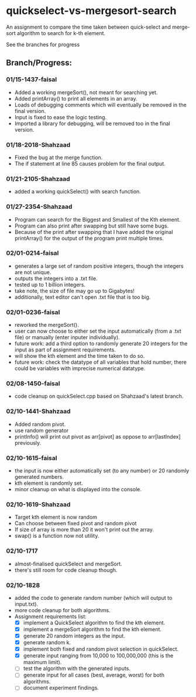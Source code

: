 # quickselect-vs-mergesort-search
An assignment to compare the time taken between quick-select and merge-sort algorithm to search for k-th element.

See the branches for progress

## Branch/Progress:
### 01/15-1437-faisal
- Added a working mergeSort(), not meant for searching yet.
- Added printArray() to print all elements in an array.
- Loads of debugging comments which will eventually be removed in the final version.
- Input is fixed to ease the logic testing.
- Imported a library for debugging, will be removed too in the final version.

### 01/18-2018-Shahzaad
- Fixed the bug at the merge function.
- The if statement at line 85 causes problem for the final output.

### 01/21-2105-Shahzaad
- added a working quickSelect() with search function.

### 01/27-2354-Shahzaad
- Program can search for the Biggest and Smallest of the Kth element.
- Program can also print after swapping but still have some bugs.
- Because of the print after swapping that I have added the original printArray() for the output of the program print multiple times.

### 02/01-0214-faisal
- generates a large set of random positive integers, though the integers are not unique.
- outputs the integers into a .txt file.
- tested up to 1 billion integers.
- take note, the size of file may go up to Gigabytes!
- additionally, text editor can't open .txt file that is too big.

### 02/01-0236-faisal
- reworked the mergeSort().
- user can now choose to either set the input automatically (from a .txt file) or manually (enter inputer individually).
- future work: add a third option to randomly generate 20 integers for the input as part of assignment requirements.
- will show the kth element and the time taken to do so.
- future work: check the datatype of all variables that hold number, there could be variables with imprecise numerical datatype.

### 02/08-1450-faisal
- code cleanup on quickSelect.cpp based on Shahzaad's latest branch.

### 02/10-1441-Shahzaad
- Added random pivot.
- use random generator
- printInfo() will print out pivot  as arr[pivot] as oppose to arr[lastIndex] previously.

### 02/10-1615-faisal
- the input is now either automatically set (to any number) or 20 randomly generated numbers.
- kth element is randomly set.
- minor cleanup on what is displayed into the console.

### 02/10-1619-Shahzaad
- Target kth element is now random
- Can choose between fixed pivot and random pivot
- If size of array is more than 20 it won't print out the array.
- swap() is a function now not utility.

### 02/10-1717
- almost-finalised quickSelect and mergeSort.
- there's still room for code cleanup though.

### 02/10-1828
- added the code to generate random number (which will output to input.txt).
- more code cleanup for both algorithms.
- Assignment requirements list:
  - [x] implement a QuickSelect algorithm to find the kth element.
  - [x] implement a mergeSort algorithm to find the kth element.
  - [x] generate 20 random integers as the input.
  - [x] generate random k.
  - [x] implement both fixed and random pivot selection in quickSelect.
  - [x] generate input ranging from 10,000 to 100,000,000 (this is the maximum limit).
  - [ ] test the algorithm with the generated inputs.
  - [ ] generate input for all cases (best, average, worst) for both algorithms.
  - [ ] document experiment findings.
